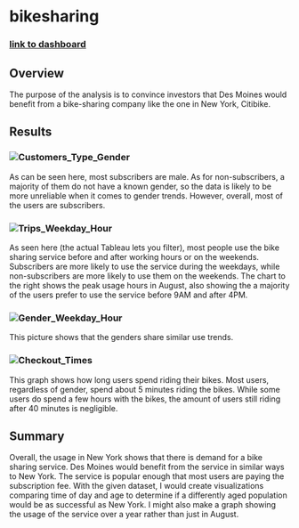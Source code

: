 # bikesharing 

### [link to dashboard](https://public.tableau.com/app/profile/reese.coulter "link to dashboard")

## Overview
The purpose of the analysis is to convince investors that Des Moines would benefit from a bike-sharing company like the one in New York, Citibike.

## Results

### ![Customers_Type_Gender](https://user-images.githubusercontent.com/40220871/151642412-1b5d39f1-a957-4f9f-937d-fefe5eed86ad.png)
As can be seen here, most subscribers are male. As for non-subscribers, a majority of them do not have a known gender, so the data is likely to be more unreliable when it comes to gender trends. However, overall, most of the users are subscribers.

### ![Trips_Weekday_Hour](https://user-images.githubusercontent.com/40220871/151644120-62a81060-0639-4f18-8031-33cbd81cc635.png)
As seen here (the actual Tableau lets you filter), most people use the bike sharing service before and after working hours or on the weekends. Subscribers are more likely to use the service during the weekdays, while non-subscribers are more likely to use them on the weekends. The chart to the right shows the peak usage hours in August, also showing the a majority of the users prefer to use the service before 9AM and after 4PM.

### ![Gender_Weekday_Hour](https://user-images.githubusercontent.com/40220871/151644247-90075a70-5f53-45d7-8ed2-54515bbff627.png)
This picture shows that the genders share similar use trends.

### ![Checkout_Times](https://user-images.githubusercontent.com/40220871/151644308-78c28d4e-45a0-43e4-bfe9-8818010bc2a0.png)
This graph shows how long users spend riding their bikes. Most users, regardless of gender, spend about 5 minutes riding the bikes. While some users do spend a few hours with the bikes, the amount of users still riding after 40 minutes is negligible.


## Summary
Overall, the usage in New York shows that there is demand for a bike sharing service. Des Moines would benefit from the service in similar ways to New York. The service is popular enough that most users are paying the subscription fee. With the given dataset, I would create visualizations comparing time of day and age to determine if a differently aged population would be as successful as New York. I might also make a graph showing the usage of the service over a year rather than just in August.
